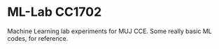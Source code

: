 # ML-Lab CC1702
Machine Learning lab experiments for MUJ CCE.
Some really basic ML codes, for reference.
